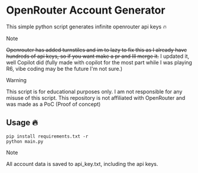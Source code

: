 
# OpenRouter Account Generator
 This simple python script generates infinite openrouter api keys 🔥
 
> [!NOTE]
> ~~Openrouter has added turnstiles and im to lazy to fix this as I already have hundreds of api keys, so if you want make a pr and Ill merge it.~~
> I updated it, well Copilot did (fully made with copilot for the most part while I was playing R6, vibe coding may be the future I'm not sure.)

> [!WARNING]
> This script is for educational purposes only. I am not responsible for any misuse of this script. This repository is not affiliated with OpenRouter and was made as a PoC (Proof of concept)

## Usage 🔥

```
pip install requirements.txt -r
python main.py
```

> [!NOTE]
> All account data is saved to api_key.txt, including the api keys.
